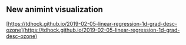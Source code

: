 ## New animint visualization
[https://tdhock.github.io/2019-02-05-linear-regression-1d-grad-desc-ozone](https://tdhock.github.io/2019-02-05-linear-regression-1d-grad-desc-ozone)

